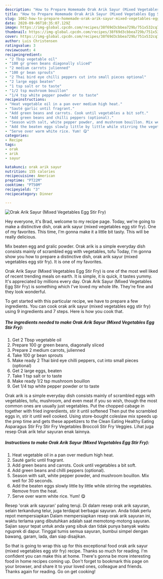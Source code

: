 ```yaml
---
description: "How to Prepare Homemade Orak Arik Sayur (Mixed Vegetables Egg Stir Fry)"
title: "How to Prepare Homemade Orak Arik Sayur (Mixed Vegetables Egg Stir Fry)"
slug: 1082-how-to-prepare-homemade-orak-arik-sayur-mixed-vegetables-egg-stir-fry
date: 2020-09-06T10:35:07.129Z
image: https://img-global.cpcdn.com/recipes/38f69d3cbbea729b/751x532cq70/orak-arik-sayur-mixed-vegetables-egg-stir-fry-recipe-main-photo.jpg
thumbnail: https://img-global.cpcdn.com/recipes/38f69d3cbbea729b/751x532cq70/orak-arik-sayur-mixed-vegetables-egg-stir-fry-recipe-main-photo.jpg
cover: https://img-global.cpcdn.com/recipes/38f69d3cbbea729b/751x532cq70/orak-arik-sayur-mixed-vegetables-egg-stir-fry-recipe-main-photo.jpg
author: Luis Christensen
ratingvalue: 3
reviewcount: 4
recipeingredient:
- "2 Tbsp vegetable oil"
- "100 gr green beans diagonally sliced"
- "2 medium carrots julienned"
- "100 gr bean sprouts"
- "2 Thai bird eye chilli peppers cut into small pieces optional"
- "2 large eggs beaten"
- "1 tsp salt or to taste"
- "1/2 tsp mushroom bouillon"
- "1/4 tsp white pepper powder or to taste"
recipeinstructions:
- "Heat vegetable oil in a pan over medium high heat."
- "Sauté garlic until fragrant."
- "Add green beans and carrots. Cook until vegetables a bit soft."
- "Add green beans and chilli peppers (optional)."
- "Season with salt, white pepper powder, and mushroom bouillon. Mix well for 30 seconds."
- "Add the beaten eggs slowly little by little while stirring the vegetables. Remove from the heat."
- "Serve over warm white rice. Yum! 😋"
categories:
- Recipe
tags:
- orak
- arik
- sayur

katakunci: orak arik sayur 
nutrition: 155 calories
recipecuisine: American
preptime: "PT22M"
cooktime: "PT50M"
recipeyield: "3"
recipecategory: Dinner

---
```



![Orak Arik Sayur (Mixed Vegetables Egg Stir Fry)](https://img-global.cpcdn.com/recipes/38f69d3cbbea729b/751x532cq70/orak-arik-sayur-mixed-vegetables-egg-stir-fry-recipe-main-photo.jpg)

Hey everyone, it's Brad, welcome to my recipe page. Today, we're going to make a distinctive dish, orak arik sayur (mixed vegetables egg stir fry). One of my favorites. This time, I'm gonna make it a little bit tasty. This will be really delicious.

Mix beaten egg and gralic powder. Orak arik is a simple everyday dish consists mainly of scrambled egg with vegetables, tofu Today, I&#39;m gonna show you how to prepare a distinctive dish, orak arik sayur (mixed vegetables egg stir fry). It is one of my favorites.

Orak Arik Sayur (Mixed Vegetables Egg Stir Fry) is one of the most well liked of recent trending meals on earth. It is simple, it is quick, it tastes yummy. It's appreciated by millions every day. Orak Arik Sayur (Mixed Vegetables Egg Stir Fry) is something which I've loved my whole life. They're fine and they look wonderful.


To get started with this particular recipe, we have to prepare a few ingredients. You can cook orak arik sayur (mixed vegetables egg stir fry) using 9 ingredients and 7 steps. Here is how you cook that.

<!--inarticleads1-->

##### The ingredients needed to make Orak Arik Sayur (Mixed Vegetables Egg Stir Fry):

1. Get 2 Tbsp vegetable oil
1. Prepare 100 gr green beans, diagonally sliced
1. Prepare 2 medium carrots, julienned
1. Take 100 gr bean sprouts
1. Make ready 2 Thai bird eye chilli peppers, cut into small pieces (optional)
1. Get 2 large eggs, beaten
1. Take 1 tsp salt or to taste
1. Make ready 1/2 tsp mushroom bouillon
1. Get 1/4 tsp white pepper powder or to taste


Orak arik is a simple everyday dish consists mainly of scrambled eggs with vegetables, tofu, mushroom, and even meat if you so wish, though the most common ones are usually just vegetables. Put the chopped cabage in together with fried ingrerdients, stir it until softened Then put the scrambled eggs in, stir it until well cooked. Using store-bought coleslaw mix speeds up the prep time and gets these appetizers to the Clean Eating Healthy Eating Asparagus Stir Fry Stir Fry Vegetables Broccoli Stir Fry Veggies. Lihat juga resep Orak arik telur sayuran enak lainnya. 

<!--inarticleads2-->

##### Instructions to make Orak Arik Sayur (Mixed Vegetables Egg Stir Fry):

1. Heat vegetable oil in a pan over medium high heat.
1. Sauté garlic until fragrant.
1. Add green beans and carrots. Cook until vegetables a bit soft.
1. Add green beans and chilli peppers (optional).
1. Season with salt, white pepper powder, and mushroom bouillon. Mix well for 30 seconds.
1. Add the beaten eggs slowly little by little while stirring the vegetables. Remove from the heat.
1. Serve over warm white rice. Yum! 😋


Resep &#39;orak arik sayuran&#39; paling teruji. Di dalam resep orak arik sayuran, selain terkandung telur, juga terdapat berbagai sayuran. Anda tidak perlu repot mempersiapkan Dalam mempersiapkan resep orak arik sayuran ini, waktu terlama yang dibutuhkan adalah saat memotong-motong sayuran. Sajian sayur tepat untuk anda yang sibuk dan tidak punya banyak waktu nguprek di dapur. Tinggal tumis semua sayuran, bumbui simpel dengan bawang, garam, lada, dan siap disajikan. 

So that is going to wrap this up for this exceptional food orak arik sayur (mixed vegetables egg stir fry) recipe. Thanks so much for reading. I'm confident you can make this at home. There's gonna be more interesting food in home recipes coming up. Don't forget to bookmark this page on your browser, and share it to your loved ones, colleague and friends. Thanks again for reading. Go on get cooking!
